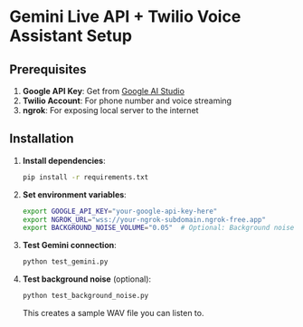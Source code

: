 # Gemini Live API + Twilio Voice Assistant Setup

## Prerequisites

1. **Google API Key**: Get from [Google AI Studio](https://aistudio.google.com/app/apikey)
2. **Twilio Account**: For phone number and voice streaming
3. **ngrok**: For exposing local server to the internet

## Installation

1. **Install dependencies**:
   ```bash
   pip install -r requirements.txt
   ```

2. **Set environment variables**:
   ```bash
   export GOOGLE_API_KEY="your-google-api-key-here"
   export NGROK_URL="wss://your-ngrok-subdomain.ngrok-free.app"
   export BACKGROUND_NOISE_VOLUME="0.05"  # Optional: Background noise level (0.0-0.2)
   ```

3. **Test Gemini connection**:
   ```bash
   python test_gemini.py
   ```

4. **Test background noise** (optional):
   ```bash
   python test_background_noise.py
   ```
   This creates a sample WAV file you can listen to.